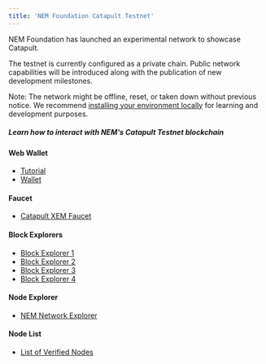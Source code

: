 ```yaml
---
title: 'NEM Foundation Catapult Testnet'
---
```


NEM Foundation has launched an experimental network to showcase Catapult. 

The testnet is currently configured as a private chain. Public network capabilities will be introduced along with the publication of new development milestones.

Note: The network might be offline, reset, or taken down without previous notice.  We recommend [installing your environment locally](https://github.com/tech-bureau/catapult-service-bootstrap) for learning and development purposes.

##### Learn how to interact with NEM's Catapult Testnet blockchain

#### Web Wallet
* [Tutorial]( https://forum.nem.io/t/guide-to-using-nf-catapult-testnet-beta-wallet/22045)
* [Wallet](http://nfwallet.z31.web.core.windows.net/)

#### Faucet
* [Catapult XEM Faucet](http://nf-catapult-testnet.herokuapp.com)

#### Block Explorers
* [Block Explorer 1](http://3.1.202.148:8000/#/blocks/0)
* [Block Explorer 2](http://52.194.207.217:8000/#/blocks/0)
* [Block Explorer 3](http://47.107.245.217:8000/#/blocks/0)
* [Block Explorer 4](http://13.114.200.132:8000/#/blocks/0)

#### Node Explorer
* [NEM Network Explorer](http://3.17.139.170:8080/)

#### Node List
* [List of Verified Nodes](https://docs.google.com/document/d/1d71R1WRFZF3Vt8xhfn1sW3N2LyarO8yf7Eb1-qagxBA/edit)